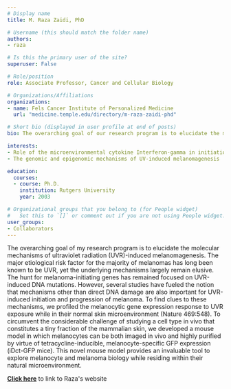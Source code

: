 ```yaml
---
# Display name
title: M. Raza Zaidi, PhD

# Username (this should match the folder name)
authors:
- raza

# Is this the primary user of the site?
superuser: False

# Role/position
role: Associate Professor, Cancer and Cellular Biology

# Organizations/Affiliations
organizations:
- name: Fels Cancer Institute of Personalized Medicine
  url: "medicine.temple.edu/directory/m-raza-zaidi-phd"

# Short bio (displayed in user profile at end of posts)
bio: The overarching goal of our research program is to elucidate the molecular mechanisms of ultraviolet radiation (UVR)-induced melanomagenesis.

interests:
- Role of the microenvironmental cytokine Interferon-gamma in initiation and progression of UV-induced melanoma
- The genomic and epigenomic mechanisms of UV-induced melanomagenesis

education:
  courses:
  - course: Ph.D.
    institution: Rutgers University
    year: 2003

# Organizational groups that you belong to (for People widget)
#   Set this to `[]` or comment out if you are not using People widget.
user_groups:
- Collaborators
---
```


The overarching goal of my research program is to elucidate the molecular mechanisms of ultraviolet radiation (UVR)-induced melanomagenesis.
The major etiological risk factor for the majority of melanomas has long been known to be UVR, yet the underlying mechanisms largely remain elusive. The hunt for melanoma-initiating genes has remained focused on UVR-induced DNA mutations. However, several studies have fueled the notion that mechanisms other than direct DNA damage are also important for UVR-induced initiation and progression of melanoma. To find clues to these mechanisms, we profiled the melanocytic gene expression response to UVR exposure while in their normal skin microenvironment (Nature 469:548). To circumvent the considerable challenge of studying a cell type in vivo that constitutes a tiny fraction of the mammalian skin, we developed a mouse model in which melanocytes can be both imaged in vivo and highly purified by virtue of tetracycline-inducible, melanocyte-specific GFP expression (iDct-GFP mice). This novel mouse model provides an invaluable tool to explore melanocyte and melanoma biology while residing within their natural microenvironment.

[**Click here**](https://medicine.temple.edu/m-raza-zaidi) to link to Raza's website
